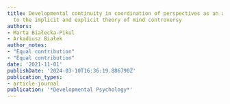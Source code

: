 ```yaml
---
title: Developmental continuity in coordination of perspectives as an alternative
  to the implicit and explicit theory of mind controversy
authors:
- Marta Białecka-Pikul
- Arkadiusz Białek
author_notes:
- "Equal contribution"
- "Equal contribution"
date: '2021-11-01'
publishDate: '2024-03-10T16:36:19.886790Z'
publication_types:
- article-journal
publication: '*Developmental Psychology*'
---
```

